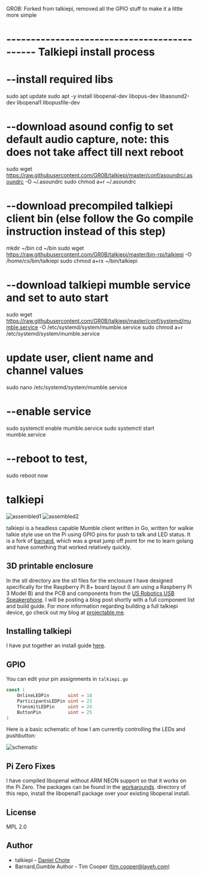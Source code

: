 GROB: Forked from talkiepi, removed all the GPIO stuff to make it a little more simple


# -------------------------------------------- Talkiepi install process  
# --install required libs
sudo apt update
sudo apt -y install libopenal-dev libopus-dev libasound2-dev libopenal1 libopusfile-dev


# --download asound config to set default audio capture, note: this does not take affect till next reboot
sudo wget https://raw.githubusercontent.com/GR0B/talkiepi/master/conf/asoundrc/.asoundrc -O ~/.asoundrc
sudo chmod a+r ~/.asoundrc


# --download precompiled talkiepi client bin (else follow the Go compile instruction instead of this step)
mkdir ~/bin
cd ~/bin
sudo wget https://raw.githubusercontent.com/GR0B/talkiepi/master/bin-rpi/talkiepi -O /home/cs/bin/talkiepi
sudo chmod a+rx ~/bin/talkiepi 



# --download talkiepi mumble service and set to auto start
sudo wget https://raw.githubusercontent.com/GR0B/talkiepi/master/conf/systemd/mumble.service -O /etc/systemd/system/mumble.service
sudo chmod a+r /etc/systemd/system/mumble.service

# update user, client name and channel values
sudo nano /etc/systemd/system/mumble.service


# --enable service
sudo systemctl enable mumble.service
sudo systemctl start mumble.service


# --reboot to test, 
sudo reboot now







# talkiepi
![assembled1](doc/talkiepi_assembled_1.jpg "Assembled talkiepi 1")
![assembled2](doc/talkiepi_assembled_2.jpg "Assembled talkiepi 2")

talkiepi is a headless capable Mumble client written in Go, written for walkie talkie style use on the Pi using GPIO pins for push to talk and LED status.  It is a fork of [barnard](https://github.com/layeh/barnard), which was a great jump off point for me to learn golang and have something that worked relatively quickly.


## 3D printable enclosure

In the stl directory are the stl files for the enclosure I have designed specifically for the Raspberry Pi B+ board layout (I am using a Raspberry Pi 3 Model B) and the PCB and components from the [US Robotics USB Speakerphone](https://www.amazon.com/USRobotics-USB-Internet-Speakerphone-USR9610/dp/B000E6IL10/ref=sr_1_1?ie=UTF8&qid=1472691020&sr=8-1&keywords=us+robotics+speakerphone).
I will be posting a blog post shortly with a full component list and build guide.  For more information regarding building a full talkiepi device, go check out my blog at [projectable.me](http://projectable.me).


## Installing talkiepi

I have put together an install guide [here](doc/README.md).


## GPIO

You can edit your pin assignments in `talkiepi.go`
```go
const (
	OnlineLEDPin       uint = 18
	ParticipantsLEDPin uint = 23
	TransmitLEDPin     uint = 24
	ButtonPin          uint = 25
)
```

Here is a basic schematic of how I am currently controlling the LEDs and pushbutton:

![schematic](doc/gpio_diagram.png "GPIO Diagram")


## Pi Zero Fixes
I have compiled libopenal without ARM NEON support so that it works on the Pi Zero. The packages can be found in the [workarounds](/workarounds/). directory of this repo, install the libopenal1 package over your existing libopenal install.


## License

MPL 2.0

## Author

- talkiepi - [Daniel Chote](https://github.com/dchote)
- Barnard,Gumble Author - Tim Cooper (<tim.cooper@layeh.com>)

